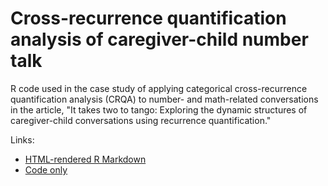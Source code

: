 # Cross-recurrence quantification analysis of caregiver-child number talk

R code used in the case study of applying categorical cross-recurrence quantification analysis (CRQA) to number- and math-related conversations in the article, "It takes two to tango: Exploring the dynamic structures of caregiver-child conversations using recurrence quantification."

Links:

* [HTML-rendered R Markdown](https://s-duong.github.io/crqa-number-talk/CRQA_of_Number_Talk.html)
* [Code only](https://github.com/s-duong/crqa-number-talk)
